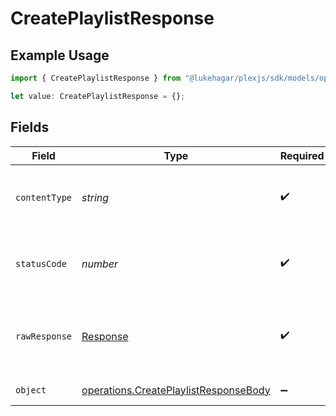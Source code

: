 # CreatePlaylistResponse

## Example Usage

```typescript
import { CreatePlaylistResponse } from "@lukehagar/plexjs/sdk/models/operations";

let value: CreatePlaylistResponse = {};
```

## Fields

| Field                                                                                                 | Type                                                                                                  | Required                                                                                              | Description                                                                                           |
| ----------------------------------------------------------------------------------------------------- | ----------------------------------------------------------------------------------------------------- | ----------------------------------------------------------------------------------------------------- | ----------------------------------------------------------------------------------------------------- |
| `contentType`                                                                                         | *string*                                                                                              | :heavy_check_mark:                                                                                    | HTTP response content type for this operation                                                         |
| `statusCode`                                                                                          | *number*                                                                                              | :heavy_check_mark:                                                                                    | HTTP response status code for this operation                                                          |
| `rawResponse`                                                                                         | [Response](https://developer.mozilla.org/en-US/docs/Web/API/Response)                                 | :heavy_check_mark:                                                                                    | Raw HTTP response; suitable for custom response parsing                                               |
| `object`                                                                                              | [operations.CreatePlaylistResponseBody](../../../sdk/models/operations/createplaylistresponsebody.md) | :heavy_minus_sign:                                                                                    | returns all playlists                                                                                 |
